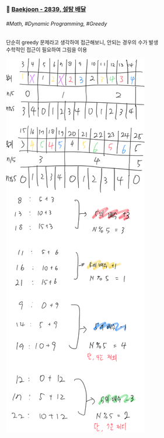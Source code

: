 ### 🔗 [Baekjoon - 2839,  설탕 배달](https://github.com/shihaim/coding-test/blob/fe47249ec7e11532f79c7f698be7b6c1cf556ca4/coding-test/src/main/java/org/example/baekjoon/class2/Solve2839.java)
###### \#Math, \#Dynamic Programming, \#Greedy

단순히 greedy 문제라고 생각하여 접근해보니, 안되는 경우의 수가 발생   
수학적인 접근이 필요하여 그림을 이용

![Solve2839](https://github.com/shihaim/coding-test/blob/main/images/Solve2839.png)
